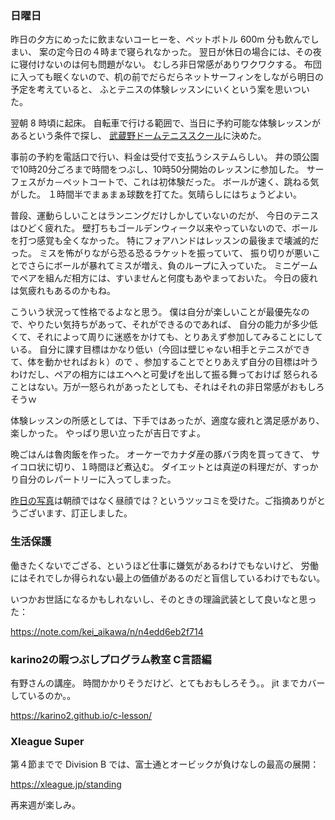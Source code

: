 ### 日曜日

昨日の夕方にめったに飲まないコーヒーを、ペットボトル 600m 分も飲んでしまい、
案の定今日の４時まで寝られなかった。
翌日が休日の場合には、その夜に寝付けないのは何も問題がない。
むしろ非日常感がありワクワクする。
布団に入っても眠くないので、机の前でだらだらネットサーフィンをしながら明日の予定を考えていると、
ふとテニスの体験レッスンにいくという案を思いついた。

翌朝 8 時頃に起床。
自転車で行ける範囲で、当日に予約可能な体験レッスンがあるという条件で探し、
[武蔵野ドームテニススクール](https://www.tennis-m-dome.com/)に決めた。

事前の予約を電話口で行い、料金は受付で支払うシステムらしい。
井の頭公園で10時20分ごろまで時間をつぶし、10時50分開始のレッスンに参加した。
サーフェスがカ－ペットコートで、これは初体験だった。
ボールが速く、跳ねる気がした。
１時間半でまぁまぁ球数を打てた。気晴らしにはちょうどよい。

普段、運動らしいことはランニングだけしかしていないのだが、
今日のテニスはひどく疲れた。
壁打ちもゴールデンウィーク以来やっていないので、ボールを打つ感覚も全くなかった。
特にフォアハンドはレッスンの最後まで壊滅的だった。
ミスを怖がりながら恐る恐るラケットを振っていて、
振り切りが悪いことでさらにボールが暴れてミスが増え、負のループに入っていた。
ミニゲームでペアを組んだ相方には、すいませんと何度もあやまっておいた。
今日の疲れは気疲れもあるのかもね。

こういう状況って性格でるよなと思う。
僕は自分が楽しいことが最優先なので、やりたい気持ちがあって、それができるのであれば、
自分の能力が多少低くて、それによって周りに迷惑をかけても、とりあえず参加してみることにしている。
自分に課す目標はかなり低い（今回は壁じゃない相手とテニスができて、体を動かせればおｋ）ので
、参加することでとりあえず自分の目標は叶うわけだし、ペアの相方にはエヘヘと可愛げを出して振る舞っておけば
怒られることはない。万が一怒られがあったとしても、それはそれの非日常感がおもしろそうｗ

体験レッスンの所感としては、下手ではあったが、適度な疲れと満足感があり、楽しかった。
やっぱり思い立ったが吉日ですよ。

晩ごはんは魯肉飯を作った。
オーケーでカナダ産の豚バラ肉を買ってきて、
サイコロ状に切り、１時間ほど煮込む。
ダイエットとは真逆の料理だが、すっかり自分のレパートリーに入ってしまった。

[昨日の写真](https://github.com/toasa/diary/blob/main/2022/10/22.md)は朝顔ではなく昼顔では？というツッコミを受けた。ご指摘ありがとうございます、訂正しました。

### 生活保護

働きたくないでござる、というほど仕事に嫌気があるわけでもないけど、
労働にはそれでしか得られない最上の価値があるのだと盲信しているわけでもない。

いつかお世話になるかもしれないし、そのときの理論武装として良いなと思った：

https://note.com/kei_aikawa/n/n4edd6eb2f714

### karino2の暇つぶしプログラム教室 C言語編

有野さんの講座。
時間かかりそうだけど、とてもおもしろそう。。
jit までカバーしているのか。。

https://karino2.github.io/c-lesson/

### Xleague Super

第４節までで Division B では、富士通とオービックが負けなしの最高の展開：

https://xleague.jp/standing

再来週が楽しみ。